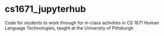 # cs1671_jupyterhub
Code for students to work through for in-class activities in CS 1671 Human Language Technologies, taught at the University of Pittsburgh

